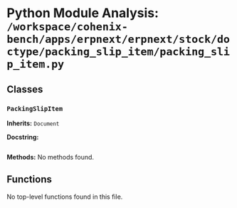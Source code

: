 # Python Module Analysis: `/workspace/cohenix-bench/apps/erpnext/erpnext/stock/doctype/packing_slip_item/packing_slip_item.py`

## Classes

### `PackingSlipItem`
**Inherits:** `Document`


**Docstring:**
```

```

**Methods:**
No methods found.




## Functions

No top-level functions found in this file.

